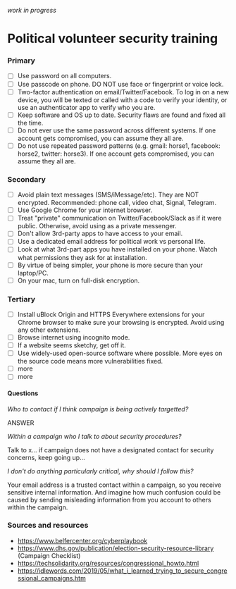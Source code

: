*work in progress*

# Political volunteer security training

### Primary

* [ ] Use password on all computers.
* [ ] Use passcode on phone. DO NOT use face or fingerprint or voice lock.
* [ ] Two-factor authentication on email/Twitter/Facebook. To log in on a new device, you will be texted or called with a code to verify your identity, or use an authenticator app to verify who you are.
* [ ] Keep software and OS up to date. Security flaws are found and fixed all the time.
* [ ] Do not ever use the same password across different systems. If one account gets compromised, you can assume they all are. 
* [ ] Do not use repeated password patterns (e.g. gmail: horse1, facebook: horse2, twitter: horse3). If one account gets compromised, you can assume they all are.

### Secondary

* [ ] Avoid plain text messages (SMS/iMessage/etc). They are NOT encrypted. Recommended: phone call, video chat, Signal, Telegram. 
* [ ] Use Google Chrome for your internet browser. 
* [ ] Treat "private" communication on Twitter/Facebook/Slack as if it were public. Otherwise, avoid using as a private messenger.
* [ ] Don't allow 3rd-party apps to have access to your email.
* [ ] Use a dedicated email address for political work vs personal life.
* [ ] Look at what 3rd-part apps you have installed on your phone. Watch what permissions they ask for at installation.
* [ ] By virtue of being simpler, your phone is more secure than your laptop/PC.
* [ ] On your mac, turn on full-disk encryption.

### Tertiary

* [ ] Install uBlock Origin and HTTPS Everywhere extensions for your Chrome browser to make sure your browsing is encrypted. Avoid using any other extensions.
* [ ] Browse internet using incognito mode.
* [ ] If a website seems sketchy, get off it.
* [ ] Use widely-used open-source software where possible. More eyes on the source code means more vulnerabilities fixed.
* [ ] more
* [ ] more

#### Questions

*Who to contact if I think campaign is being actively targetted?*

ANSWER

*Within a campaign who I talk to about security procedures?*

Talk to x... if campaign does not have a designated contact for security concerns, keep going up...

*I don't do anything particularly critical, why should I follow this?*

Your email address is a trusted contact within a campaign, so you receive sensitive internal information. And imagine how much confusion could be caused by sending misleading information from you account to others within the campaign.


### Sources and resources

- https://www.belfercenter.org/cyberplaybook
- https://www.dhs.gov/publication/election-security-resource-library  (Campaign Checklist)
- https://techsolidarity.org/resources/congressional_howto.html
- https://idlewords.com/2019/05/what_i_learned_trying_to_secure_congressional_campaigns.htm
